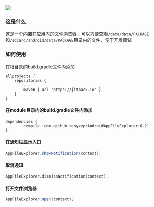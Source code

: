 [![](https://jitpack.io/v/tonyzzp/AndroidAppFileExplorer.svg)](https://jitpack.io/#tonyzzp/AndroidAppFileExplorer)

### 这是什么
这是一个内置在应用内的文件浏览器，可以方便查看`/data/data/PACKAGE`和`/sdcard/android/data/PACKAGE`目录内的文件，便于开发调试

### 如何使用
在根目录的build.gradle文件内添加
```
allprojects {
	repositories {
		...
		maven { url 'https://jitpack.io' }
	}
}
```

#### 在module目录内的build.gradle文件内添加
```
dependencies {
        compile 'com.github.tonyzzp:AndroidAppFileExplorer:0.2'
}
```

#### 在通知栏显示入口
```java
AppFileExplorer.showNotification(context);
```

#### 取消通知
```
AppFileExplorer.dismissNotification(context);
```

#### 打开文件浏览器
```java
AppFileExplorer.open(context);
```